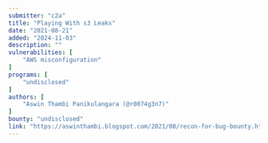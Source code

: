 ```yaml
---
submitter: "c2a"
title: "Playing With s3 Leaks"
date: "2021-08-21"
added: "2024-11-03"
description: ""
vulnerabilities: [
    "AWS misconfiguration"
]
programs: [
    "undisclosed"
]
authors: [
    "Aswin Thambi Panikulangara (@r0074g3n7)"
]
bounty: "undisclosed"
link: "https://aswinthambi.blogspot.com/2021/08/recon-for-bug-bounty.html"
---
```




